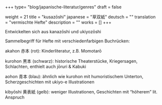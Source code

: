 +++
type= "blog/japanische-literatur/genres"
draft = false

weight = 21
title = "kusazōshi"
japanese = "草双紙"
deutsch = ""
translation = "vermischte Hefte"
description = ""
works = []
+++

Entwickelten sich aus kanazōshi und ukiyozōshi

Sammelbegriff für Hefte mit verschiedenfarbigen Buchrücken:

<span class="text-danger">akahon 赤本 (rot)</span>: Kinderliteratur, z.B. Momotarō

<span class="text-black">kurohon  黒本 (schwarz)</span>: historische Theaterstücke, Kriegersagen, Schlachten, enthielt auch jōruri & Kabuki

<span class="text-primary">aohon 青本 (blau)</span>: ähnlich wie kurohon mit humoristischem Unterton, Scherzgeschichten mit ukiyo-e Illustrationen

<span class="text-warning">kibyōshi 黄表紙 (gelb)</span>: weniger Illustrationen, Geschichten mit “höherem” lit. Anspruch

<!-- TODO: colors -->

